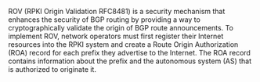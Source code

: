 ROV (RPKI Origin Validation RFC8481) is a security mechanism that enhances the security of BGP routing by providing a way to cryptographically validate the origin of BGP route announcements. To implement ROV, network operators must first register their Internet resources into the RPKI system and create a Route Origin Authorization (ROA) record for each prefix they advertise to the Internet. The ROA record contains information about the prefix and the autonomous system (AS) that is authorized to originate it.
